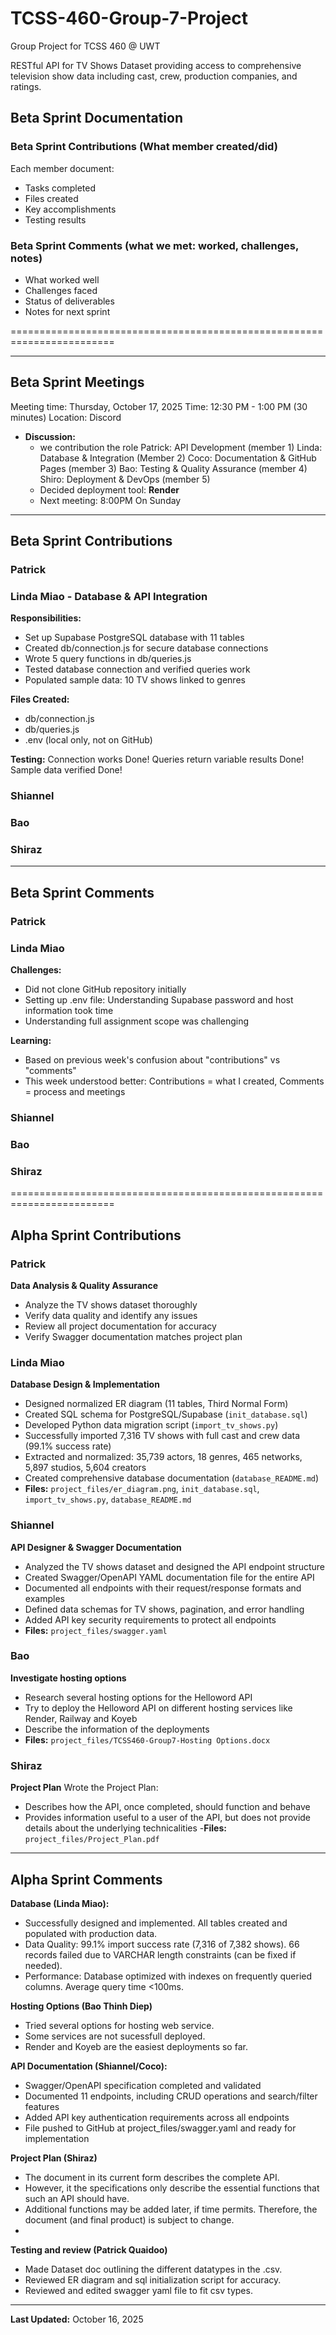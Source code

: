 # TCSS-460-Group-7-Project

Group Project for TCSS 460 @ UWT  

RESTful API for TV Shows Dataset providing access to comprehensive television show data including cast, crew, production companies, and ratings.


## Beta Sprint Documentation

### Beta Sprint Contributions (What member created/did)
Each member document:
- Tasks completed
- Files created
- Key accomplishments
- Testing results

### Beta Sprint Comments (what we met: worked, challenges, notes)
- What worked well
- Challenges faced
- Status of deliverables
- Notes for next sprint
  
========================================================================

---

## Beta Sprint Meetings
Meeting time: Thursday, October 17, 2025
Time: 12:30 PM - 1:00 PM (30 minutes)
Location: Discord

- **Discussion:**
  - we contribution the role
    Patrick: API Development (member 1)
    Linda: Database & Integration (Member 2)
    Coco: Documentation & GitHub Pages (member 3)
    Bao: Testing & Quality Assurance (member 4)
    Shiro: Deployment & DevOps (member 5)
  - Decided deployment tool: **Render**
  - Next meeting: 8:00PM On Sunday
---

## Beta Sprint Contributions

### Patrick

### Linda Miao - Database & API Integration
**Responsibilities:**
- Set up Supabase PostgreSQL database with 11 tables
- Created db/connection.js for secure database connections
- Wrote 5 query functions in db/queries.js
- Tested database connection and verified queries work
- Populated sample data: 10 TV shows linked to genres

**Files Created:**
- db/connection.js
- db/queries.js
- .env (local only, not on GitHub)

**Testing:**
Connection works Done!
Queries return variable results Done!
Sample data verified Done!

### Shiannel

### Bao

### Shiraz

---

## Beta Sprint Comments

### Patrick

### Linda Miao
**Challenges:**
- Did not clone GitHub repository initially
- Setting up .env file: Understanding Supabase password and host information took time
- Understanding full assignment scope was challenging

**Learning:**
- Based on previous week's confusion about "contributions" vs "comments"
- This week understood better: Contributions = what I created, Comments = process and meetings


### Shiannel

### Bao

### Shiraz

========================================================================

## Alpha Sprint Contributions

### Patrick
**Data Analysis & Quality Assurance**
- Analyze the TV shows dataset thoroughly 
- Verify data quality and identify any issues
- Review all project documentation for accuracy
- Verify Swagger documentation matches project plan

### Linda Miao
**Database Design & Implementation**
- Designed normalized ER diagram (11 tables, Third Normal Form)
- Created SQL schema for PostgreSQL/Supabase (`init_database.sql`)
- Developed Python data migration script (`import_tv_shows.py`)
- Successfully imported 7,316 TV shows with full cast and crew data (99.1% success rate)
- Extracted and normalized: 35,739 actors, 18 genres, 465 networks, 5,897 studios, 5,604 creators
- Created comprehensive database documentation (`database_README.md`)
- **Files:** `project_files/er_diagram.png`, `init_database.sql`, `import_tv_shows.py`, `database_README.md`

### Shiannel
**API Designer & Swagger Documentation**
- Analyzed the TV shows dataset and designed the API endpoint structure
- Created Swagger/OpenAPI YAML documentation file for the entire API
- Documented all endpoints with their request/response formats and examples
- Defined data schemas for TV shows, pagination, and error handling
- Added API key security requirements to protect all endpoints
- **Files:** `project_files/swagger.yaml`

### Bao
**Investigate hosting options**
- Research several hosting options for the Helloword API
- Try to deploy the Helloword API on different hosting services like Render, Railway and Koyeb
- Describe the information of the deployments
- **Files:** `project_files/TCSS460-Group7-Hosting Options.docx`

### Shiraz
**Project Plan**
Wrote the Project Plan:
- Describes how the API, once completed, should function and behave
- Provides information useful to a user of the API, but does not provide details about the underlying technicalities
-**Files:** `project_files/Project_Plan.pdf`

---

## Alpha Sprint Comments

**Database (Linda Miao):**
- Successfully designed and implemented. All tables created and populated with production data.
- Data Quality: 99.1% import success rate (7,316 of 7,382 shows). 66 records failed due to VARCHAR length constraints (can be fixed if needed).
- Performance: Database optimized with indexes on frequently queried columns. Average query time <100ms.

**Hosting Options (Bao Thinh Diep)**
- Tried several options for hosting web service.
- Some services are not sucessfull deployed.
- Render and Koyeb are the easiest deployments so far.

**API Documentation (Shiannel/Coco):**
- Swagger/OpenAPI specification completed and validated
- Documented 11 endpoints, including CRUD operations and search/filter features
- Added API key authentication requirements across all endpoints
- File pushed to GitHub at project_files/swagger.yaml and ready for implementation

**Project Plan (Shiraz)**
- The document in its current form describes the complete API.
- However, it the specifications only describe the essential functions that such an API should have.
- Additional functions may be added later, if time permits. Therefore, the document (and final product) is subject to change.
- 
**Testing and review (Patrick Quaidoo)** 
- Made Dataset doc outlining the different datatypes in the .csv.
- Reviewed ER diagram and sql initialization script for accuracy.
- Reviewed and edited swagger yaml file to fit csv types.


---

**Last Updated:** October 16, 2025

